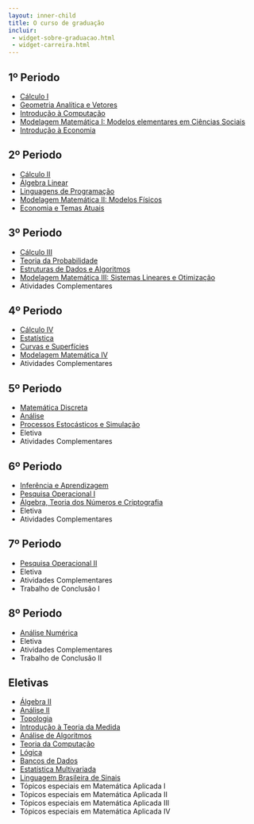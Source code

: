 ```yaml
---
layout: inner-child
title: O curso de graduação
incluir:
 - widget-sobre-graduacao.html
 - widget-carreira.html
---
```


## 1º Periodo

- [Cálculo I](disciplina/calculo-I.html)
- [Geometria Analítica e Vetores](disciplina/geometria-analitica-vetores.html)
- [Introdução à Computação ](disciplina/introducao-computacao.html)
- [Modelagem Matemática I: Modelos elementares em Ciências Sociais](disciplina/modelagem-matematica-I.html)
- [Introdução à Economia](disciplina/introducao-economia.html)

## 2º Periodo

- [Cálculo II](disciplina/calculo-II.html)
- [Álgebra Linear](disciplina/algebra-linear.html)
- [Linguagens de Programação](disciplina/linguagens-programacao.html)
- [Modelagem Matemática II: Modelos Físicos](disciplina/modelagem-matematica-II.html)
- [Economia e Temas Atuais](disciplina/economia-temas-atuais.html)

## 3º Periodo

- [Cálculo III](disciplina/calculo-III.html)
- [Teoria da Probabilidade](disciplina/teoria-probabilidade.html)
- [Estruturas de Dados e Algoritmos](disciplina/estruturas-dados-algoritmos.html)
- [Modelagem Matemática III: Sistemas Lineares e Otimização](disciplina/modelagem-matematica-III.html)
- Atividades Complementares

## 4º Periodo

- [Cálculo IV](disciplina/calculo-IV.html)
- [Estatística](disciplina/estatistica.html)
- [Curvas e Superfícies](disciplina/curvas-superficies.html)
- [Modelagem Matemática IV](disciplina/modelagem-matematica-IV.html)
- Atividades Complementares

## 5º Periodo 

- [Matemática Discreta](disciplina/matematica-discreta.html)
- [Análise](disciplina/analise.html)
- [Processos Estocásticos e Simulação](disciplina/processos-estocasticos-simulacao.html)
- Eletiva
- Atividades Complementares

## 6º Periodo

- [Inferência e Aprendizagem](disciplina/inferencia-aprendizagem.html)
- [Pesquisa Operacional I](disciplina/pesquisa-operacional-I.html)
- [Álgebra, Teoria dos Números e Criptografia ](disciplina/algebra-teoria-numeros-criptografia.html)
- Eletiva
- Atividades Complementares

## 7º Periodo

- [Pesquisa Operacional II](disciplina/pesquisa-operacional-II.html)
- Eletiva
- Atividades Complementares
- Trabalho de Conclusão I

## 8º Periodo

- [Análise Numérica](disciplina/analise-numerica.html)
- Eletiva 
- Atividades Complementares
- Trabalho de Conclusão II

## Eletivas

- [Álgebra II](disciplina/algebra-II.html)
- [Análise II](disciplina/analise-II.html)
- [Topologia](disciplina/topologia.html)
- [Introdução à Teoria da Medida](disciplina/introducao-teoria-medida.html)
- [Análise de Algoritmos](disciplina/analise-algoritmos.html)
- [Teoria da Computação](disciplina/teoria-computacao.html)
- [Lógica](disciplina/logica.html)
- [Bancos de Dados](disciplina/bancos-de-dados.html)
- [Estatística Multivariada](disciplina/estatistica-multivariada.html)
- [Linguagem Brasileira de Sinais](disciplina/linguagem-brasileira-sinais.html)
- Tópicos especiais em Matemática Aplicada I
- Tópicos especiais em Matemática Aplicada II
- Tópicos especiais em Matemática Aplicada III
- Tópicos especiais em Matemática Aplicada IV


